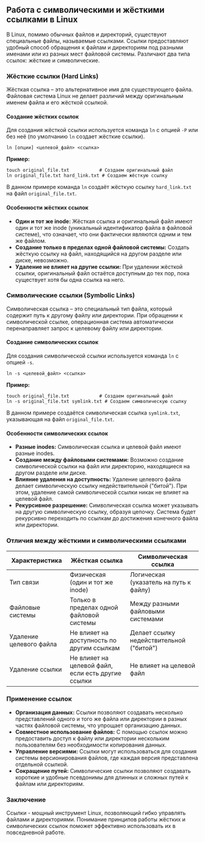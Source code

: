 ## Работа с символическими и жёсткими ссылками в Linux

В Linux, помимо обычных файлов и директорий, существуют специальные файлы, называемые ссылками. Ссылки предоставляют удобный способ обращения к файлам и директориям под разными именами или из разных мест файловой системы. Различают два типа ссылок: жёсткие и символические.

### Жёсткие ссылки (Hard Links)

Жёсткая ссылка – это альтернативное имя для существующего файла. Файловая система Linux не делает различий между оригинальным именем файла и его жёсткой ссылкой.  

#### Создание жёстких ссылок

Для создания жёсткой ссылки используется команда `ln` с опцией `-P` или без неё (по умолчанию `ln` создает жёсткие ссылки).

```
ln [опции] <целевой_файл> <ссылка>
```

**Пример:**

```
touch original_file.txt           # Создаем оригинальный файл
ln original_file.txt hard_link.txt # Создаем жёсткую ссылку
```

В данном примере команда `ln` создаёт жёсткую ссылку `hard_link.txt` на файл `original_file.txt`. 

#### Особенности жёстких ссылок

* **Один и тот же inode:** Жёсткая ссылка и оригинальный файл имеют один и тот же inode (уникальный идентификатор файла в файловой системе), что означает, что они фактически являются одним и тем же файлом.
* **Создание только в пределах одной файловой системы:**  Создать жёсткую ссылку на файл, находящийся на другом разделе или диске, невозможно.
* **Удаление не влияет на другие ссылки:**  При удалении жёсткой ссылки,  оригинальный файл остаётся доступным до тех пор, пока существует хотя бы одна ссылка на него.

### Символические ссылки (Symbolic Links)

Символическая ссылка – это специальный тип файла, который содержит путь к другому файлу или директории. При обращении к символической ссылке, операционная система автоматически перенаправляет запрос к целевому файлу или директории.

#### Создание символических ссылок

Для создания символической ссылки используется команда `ln` с опцией `-s`.

```
ln -s <целевой_файл> <ссылка>
```

**Пример:**

```
touch original_file.txt           # Создаем оригинальный файл
ln -s original_file.txt symlink.txt # Создаем символическую ссылку
```

В данном примере создаётся символическая ссылка `symlink.txt`, указывающая на файл `original_file.txt`.

#### Особенности символических ссылок

* **Разные inodes:** Символическая ссылка и целевой файл имеют разные inodes.
* **Создание между файловыми системами:**  Возможно создание символической ссылки на файл или директорию, находящиеся на другом разделе или диске.
* **Влияние удаления на доступность:** Удаление целевого файла делает символическую ссылку недействительной ("битой"). При этом, удаление самой символической ссылки никак не влияет на целевой файл. 
* **Рекурсивное разрешение:**  Символическая ссылка может указывать на другую символическую ссылку, образуя цепочку. Система будет рекурсивно переходить по ссылкам до достижения конечного файла или директории.

### Отличия между жёсткими и символическими ссылками

| Характеристика      | Жёсткая ссылка                                    | Символическая ссылка                             |
|----------------------|---------------------------------------------------|---------------------------------------------------|
| Тип связи           | Физическая (один и тот же inode)              | Логическая (указатель на путь к файлу)           |
| Файловые системы    | Только в пределах одной файловой системы          | Между разными файловыми системами                  |
| Удаление целевого файла | Не влияет на доступность по другим ссылкам | Делает ссылку недействительной ("битой")          |
| Удаление ссылки     | Не влияет на целевой файл, если есть другие ссылки | Не влияет на целевой файл                        |

###  Применение ссылок

* **Организация данных:** Ссылки позволяют создавать несколько представлений одного и того же файла или директории в разных частях файловой системы, что упрощает организацию данных.
* **Совместное использование файлов:** С помощью ссылок можно предоставить доступ к файлу или директории нескольким пользователям без необходимости копирования данных.
* **Управление версиями:** Ссылки могут использоваться для создания системы версионирования файлов, где каждая версия представлена отдельной ссылкой. 
* **Сокращение путей:**  Символические ссылки позволяют создавать короткие и удобные псевдонимы для длинных и сложных путей к файлам или директориям.

### Заключение

Ссылки - мощный инструмент Linux, позволяющий гибко управлять файлами и директориями. Понимание принципов работы жёстких и символических ссылок поможет эффективно использовать их в повседневной работе.
